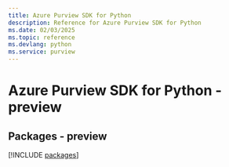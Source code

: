 ```yaml
---
title: Azure Purview SDK for Python
description: Reference for Azure Purview SDK for Python
ms.date: 02/03/2025
ms.topic: reference
ms.devlang: python
ms.service: purview
---
```

# Azure Purview SDK for Python - preview
## Packages - preview
[!INCLUDE [packages](purview-index.md)]